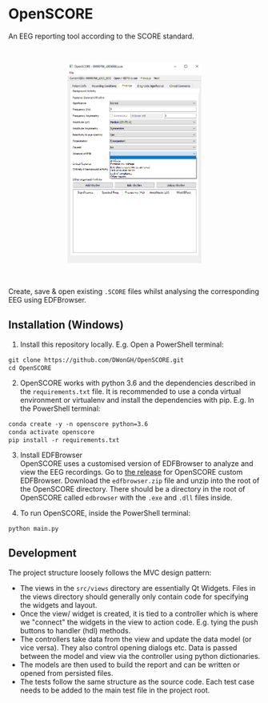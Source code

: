 # OpenSCORE
An EEG reporting tool according to the SCORE standard.

<br>
<p align="center">
  <img height="400" src="OpenSCORE.png">
</p>
<br>

Create, save & open existing ```.SCORE``` files whilst analysing the corresponding EEG using EDFBrowser.

## Installation (Windows)

1. Install this repository locally. E.g. Open a PowerShell terminal:
```shell script
git clone https://github.com/DWonGH/OpenSCORE.git
cd OpenSCORE
```

2. OpenSCORE works with python 3.6 and the dependencies described in the ```requirements.txt``` file. It 
is recommended to use a conda virtual environment or virtualenv and install the dependencies with pip. 
E.g. In the PowerShell terminal:
```shell script
conda create -y -n openscore python=3.6
conda activate openscore
pip install -r requirements.txt
```

3. Install EDFBrowser  
OpenSCORE uses a customised version of EDFBrowser to analyze and view the EEG recordings. Go to [the release](https://github.com/d3-worgan/edfbrowser/releases/tag/v2.0)
for OpenSCORE custom EDFBrowser. Download the ```edfbrowser.zip``` file and unzip into the root of the OpenSCORE directory.
There should be a directory in the root of OpenSCORE called ```edbrowser``` with the ```.exe``` and ```.dll``` files inside.

4. To run OpenSCORE, inside the PowerShell terminal:
```shell script
python main.py
```

## Development
The project structure loosely follows the MVC design pattern:
- The views in the ```src/views``` directory are essentially Qt Widgets. 
Files in the views directory should generally only contain code for specifying the 
widgets and layout.
- Once the view/ widget is created, it is tied to a controller which is where we
"connect" the widgets in the view to action code. E.g. tying the push
buttons to handler (hdl) methods.
- The controllers take data from the view and update the data model (or vice
versa). They also control opening dialogs etc. Data is passed between the model and view via
the controller using python dictionaries.
- The models are then used to build the report and can be written or opened
from persisted files.
- The tests follow the same structure as the source code. Each test case needs
to be added to the main test file in the project root.
